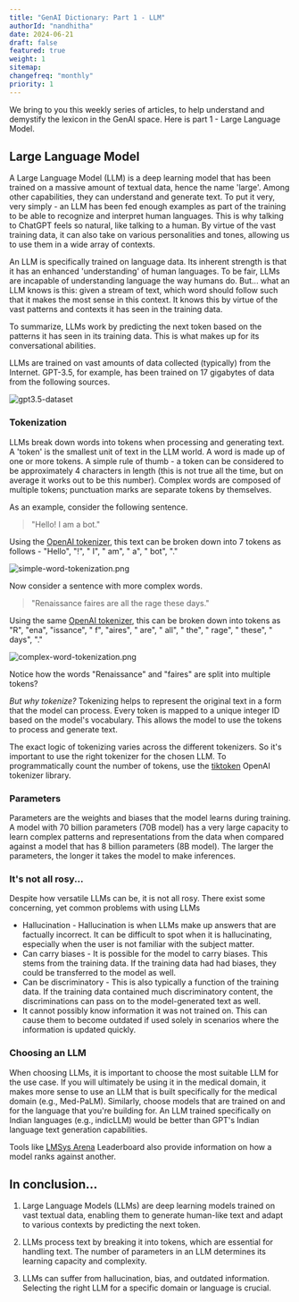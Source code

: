 ```yaml
---
title: "GenAI Dictionary: Part 1 - LLM"
authorId: "nandhitha"
date: 2024-06-21
draft: false
featured: true
weight: 1
sitemap:
changefreq: "monthly"
priority: 1
---
```


We bring to you this weekly series of articles, to help understand and demystify the lexicon in the GenAI space.
Here is part 1 - Large Language Model.

## Large Language Model

A Large Language Model (LLM) is a deep learning model that has been trained on a massive amount of textual data, hence the name 'large'. Among other capabilities, they can understand and generate text. To put it very, very simply - an LLM has been fed enough examples as part of the training to be able to recognize and interpret human languages. This is why talking to ChatGPT feels so natural, like talking to a human. By virtue of the vast training data, it can also take on various personalities and tones, allowing us to use them in a wide array of contexts.

An LLM is specifically trained on language data. Its inherent strength is that it has an enhanced 'understanding' of human languages. To be fair, LLMs are incapable of understanding language the way humans do. But... what an LLM knows is this: given a stream of text, which word should follow such that it makes the most sense in this context. It knows this by virtue of the vast patterns and contexts it has seen in the training data.

To summarize, LLMs work by predicting the next token based on the patterns it has seen in its training data. This is what makes up for its conversational abilities.

LLMs are trained on vast amounts of data collected (typically) from the Internet. GPT-3.5, for example, has been trained on 17 gigabytes of data from the following sources.

![gpt3.5-dataset](/images/blog/genai-dictionary-part1-llm/gpt3.5-dataset.png)

### Tokenization

LLMs break down words into tokens when processing and generating text. A 'token' is the smallest unit of text in the LLM world. A word is made up of one or more tokens. A simple rule of thumb - a token can be considered to be approximately 4 characters in length (this is not true all the time, but on average it works out to be this number). Complex words are composed of multiple tokens; punctuation marks are separate tokens by themselves.

As an example, consider the following sentence.

> "Hello! I am a bot."

Using the [OpenAI tokenizer](https://platform.openai.com/tokenizer), this text can be broken down into 7 tokens as follows - "Hello", "!", " I", " am", " a", " bot", "."

![simple-word-tokenization.png](/images/blog/genai-dictionary-part1-llm/simple-word-tokenization.png)

Now consider a sentence with more complex words.

> "Renaissance faires are all the rage these days."

Using the same [OpenAI tokenizer](https://platform.openai.com/tokenizer), this can be broken down into tokens as "R", "ena", "issance", " f", "aires", " are", " all", " the", " rage", " these", " days", "."

![complex-word-tokenization.png](/images/blog/genai-dictionary-part1-llm/complex-word-tokenization.png)

Notice how the words "Renaissance" and "faires" are split into multiple tokens?

_But why tokenize?_ Tokenizing helps to represent the original text in a form that the model can process. Every token is mapped to a unique integer ID based on the model's vocabulary. This allows the model to use the tokens to process and generate text.

The exact logic of tokenizing varies across the different tokenizers. So it's important to use the right tokenizer for the chosen LLM. To programmatically count the number of tokens, use the [tiktoken](https://github.com/openai/tiktoken) OpenAI tokenizer library.

### Parameters

Parameters are the weights and biases that the model learns during training. A model with 70 billion parameters (70B model) has a very large capacity to learn complex patterns and representations from the data when compared against a model that has 8 billion parameters (8B model). The larger the parameters, the longer it takes the model to make inferences.

### It's not all rosy...

Despite how versatile LLMs can be, it is not all rosy. There exist some concerning, yet common problems with using LLMs

- Hallucination - Hallucination is when LLMs make up answers that are factually incorrect. It can be difficult to spot when it is hallucinating, especially when the user is not familiar with the subject matter.
- Can carry biases - It is possible for the model to carry biases. This stems from the training data. If the training data had had biases, they could be transferred to the model as well.
- Can be discriminatory - This is also typically a function of the training data. If the training data contained much discriminatory content, the discriminations can pass on to the model-generated text as well.
- It cannot possibly know information it was not trained on. This can cause them to become outdated if used solely in scenarios where the information is updated quickly.

### Choosing an LLM

When choosing LLMs, it is important to choose the most suitable LLM for the use case. If you will ultimately be using it in the medical domain, it makes more sense to use an LLM that is built specifically for the medical domain (e.g., Med-PaLM). Similarly, choose models that are trained on and for the language that you're building for. An LLM trained specifically on Indian languages (e.g., indicLLM) would be better than GPT's Indian language text generation capabilities.

Tools like [LMSys Arena](https://chat.lmsys.org/) Leaderboard also provide information on how a model ranks against another.

## In conclusion...

1. Large Language Models (LLMs) are deep learning models trained on vast textual data, enabling them to generate human-like text and adapt to various contexts by predicting the next token.

2. LLMs process text by breaking it into tokens, which are essential for handling text. The number of parameters in an LLM determines its learning capacity and complexity.

3. LLMs can suffer from hallucination, bias, and outdated information. Selecting the right LLM for a specific domain or language is crucial.
